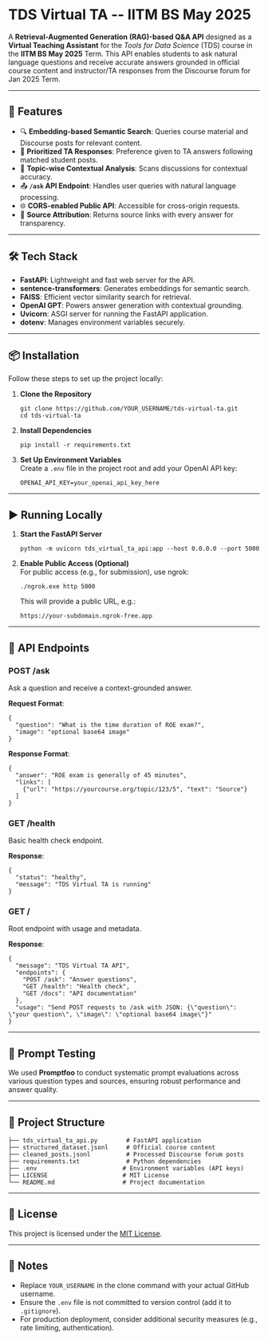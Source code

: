 TDS Virtual TA -- IITM BS May 2025
=================================

A **Retrieval-Augmented Generation (RAG)-based Q&A API** designed as a **Virtual Teaching Assistant** for the *Tools for Data Science* (TDS) course in the **IITM BS May 2025** Term. This API enables students to ask natural language questions and receive accurate answers grounded in official course content and instructor/TA responses from the Discourse forum for Jan 2025 Term.

* * * * *

🚀 Features
-----------

-   🔍 **Embedding-based Semantic Search**: Queries course material and Discourse posts for relevant content.
-   🎯 **Prioritized TA Responses**: Preference given to TA answers following matched student posts.
-   🧵 **Topic-wise Contextual Analysis**: Scans discussions for contextual accuracy.
-   📤 **`/ask` API Endpoint**: Handles user queries with natural language processing.
-   🌐 **CORS-enabled Public API**: Accessible for cross-origin requests.
-   📄 **Source Attribution**: Returns source links with every answer for transparency.

* * * * *

🛠️ Tech Stack
--------------

-   **FastAPI**: Lightweight and fast web server for the API.
-   **sentence-transformers**: Generates embeddings for semantic search.
-   **FAISS**: Efficient vector similarity search for retrieval.
-   **OpenAI GPT**: Powers answer generation with contextual grounding.
-   **Uvicorn**: ASGI server for running the FastAPI application.
-   **dotenv**: Manages environment variables securely.

* * * * *

📦 Installation
---------------

Follow these steps to set up the project locally:

1.  **Clone the Repository**

    ```
    git clone https://github.com/YOUR_USERNAME/tds-virtual-ta.git
    cd tds-virtual-ta

    ```

2.  **Install Dependencies**

    ```
    pip install -r requirements.txt

    ```

3.  **Set Up Environment Variables**\
    Create a `.env` file in the project root and add your OpenAI API key:

    ```
    OPENAI_API_KEY=your_openai_api_key_here

    ```

* * * * *

▶️ Running Locally
------------------

1.  **Start the FastAPI Server**

    ```
    python -m uvicorn tds_virtual_ta_api:app --host 0.0.0.0 --port 5000

    ```

2.  **Enable Public Access (Optional)**\
    For public access (e.g., for submission), use ngrok:

    ```
    ./ngrok.exe http 5000

    ```

    This will provide a public URL, e.g.:

    ```
    https://your-subdomain.ngrok-free.app

    ```

* * * * *

🔁 API Endpoints
----------------

### **POST /ask**

Ask a question and receive a context-grounded answer.

**Request Format**:

```
{
  "question": "What is the time duration of ROE exam?",
  "image": "optional base64 image"
}

```

**Response Format**:

```
{
  "answer": "ROE exam is generally of 45 minutes",
  "links": [
    {"url": "https://yourcourse.org/topic/123/5", "text": "Source"}
  ]
}

```

### **GET /health**

Basic health check endpoint.

**Response**:

```
{
  "status": "healthy",
  "message": "TDS Virtual TA is running"
}

```

### **GET /**

Root endpoint with usage and metadata.

**Response**:

```
{
  "message": "TDS Virtual TA API",
  "endpoints": {
    "POST /ask": "Answer questions",
    "GET /health": "Health check",
    "GET /docs": "API documentation"
  },
  "usage": "Send POST requests to /ask with JSON: {\"question\": \"your question\", \"image\": \"optional base64 image\"}"
}

```

* * * * *

🧪 Prompt Testing
-----------------

We used **Promptfoo** to conduct systematic prompt evaluations across various question types and sources, ensuring robust performance and answer quality.

* * * * *

📁 Project Structure
--------------------

```
├── tds_virtual_ta_api.py        # FastAPI application
├── structured_dataset.jsonl     # Official course content
├── cleaned_posts.jsonl          # Processed Discourse forum posts
├── requirements.txt             # Python dependencies
├── .env                        # Environment variables (API keys)
├── LICENSE                     # MIT License
└── README.md                   # Project documentation

```

* * * * *

📄 License
----------

This project is licensed under the [MIT License](https://grok.com/chat/LICENSE).

* * * * *

📝 Notes
--------

-   Replace `YOUR_USERNAME` in the clone command with your actual GitHub username.
-   Ensure the `.env` file is not committed to version control (add it to `.gitignore`).
-   For production deployment, consider additional security measures (e.g., rate limiting, authentication).
